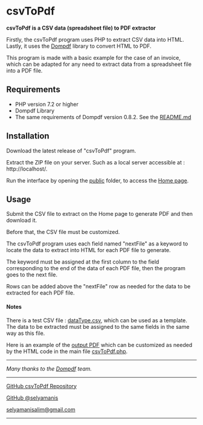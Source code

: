 csvToPdf
========

**csvToPdf is a CSV data (spreadsheet file) to PDF extractor**

Firstly, the csvToPdf program uses PHP to extract CSV data into HTML. Lastly, it uses the [Dompdf](https://github.com/dompdf/dompdf/) library to convert HTML to PDF.

This program is made with a basic example for the case of an invoice, which can be adapted for any need to extract data from a spreadsheet file into a PDF file.



## Requirements

 * PHP version 7.2 or higher
 * Dompdf Library
 * The same requirements of Dompdf version 0.8.2. See the [README.md](dompdf/README.md/)

## Installation

Download the latest release of "csvToPdf" program.

Extract the ZIP file on your server. Such as a local server accessible at : http://localhost/.

Run the interface by opening the [public](public/) folder, to access the [Home page](public/index.php/).

## Usage

Submit the CSV file to extract on the Home page to generate PDF and then download it.

Before that, the CSV file must be customized. 

The csvToPdf program uses each field named "nextFile" as a keyword to locate the data to extract into HTML for each PDF file to generate.

The keyword must be assigned at the first column to the field corresponding to the end of the data of each PDF file, then the program goes to the next file.

Rows can be added above the "nextFile" row as needed for the data to be extracted for each PDF file.

#### Notes 

There is a test CSV file : [dataType.csv](public/types/dataType.csv/), which can be used as a template. The data to be extracted must be assigned to the same fields in the same way as this file.

Here is an example of the [output PDF](public/types/output-type/) which can be customized as needed by the HTML code in the main file [csvToPdf.php](csvToPdf.php/).


---

*Many thanks to the [Dompdf](https://github.com/dompdf/dompdf/) team.*

----

[GitHub csvToPdf Repository](https://github.com/selyamanis/csv-to-pdf/)

[GitHub @selyamanis](https://github.com/selyamanis/)

<selyamanisalim@gmail.com>

---
